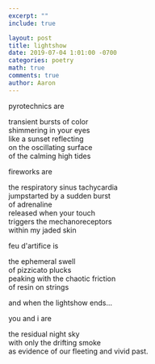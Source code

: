```yaml
---
excerpt: ""
include: true

layout: post
title: lightshow 
date: 2019-07-04 1:01:00 -0700
categories: poetry
math: true
comments: true
author: Aaron
---
```



pyrotechnics are  

transient bursts of color  
shimmering in your eyes  
like a sunset reflecting  
on the oscillating surface  
of the calming high tides  

fireworks are  

the respiratory sinus tachycardia  
jumpstarted by a sudden burst  
of adrenaline  
released when your touch  
triggers the mechanoreceptors  
within my jaded skin  

feu d'artifice is  

the ephemeral swell  
of pizzicato plucks  
peaking with the chaotic friction  
of resin on strings  

and when the lightshow ends...   

you and i are  

the residual night sky  
with only the drifting smoke  
as evidence of our fleeting and vivid past.
